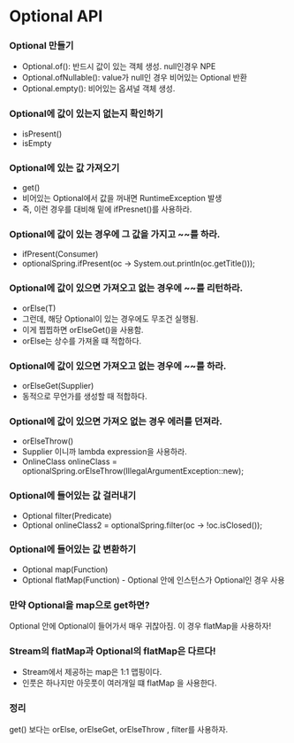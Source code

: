 # Optional API

### Optional 만들기

- Optional.of(): 반드시 값이 있는 객체 생성. null인경우 NPE
- Optional.ofNullable(): value가 null인 경우 비어있는 Optional 반환
- Optional.empty(): 비어있는 옵셔널 객체 생성.

### Optional에 값이 있는지 없는지 확인하기

- isPresent()
- isEmpty

### Optional에 있는 값 가져오기

- get()
- 비어있는 Optional에서 값을 꺼내면 RuntimeException 발생 
- 즉, 이런 경우를 대비해 밑에 ifPresnet()를 사용하라.

### Optional에 값이 있는 경우에 그 값을 가지고 ~~를 하라.

- ifPresent(Consumer)
- optionalSpring.ifPresent(oc -> System.out.println(oc.getTitle()));

### Optional에 값이 있으면 가져오고 없는 경우에 ~~를 리턴하라.

- orElse(T)
- 그런데, 해당 Optional이 있는 경우에도 무조건 실행됨.
- 이게 찝찝하면 orElseGet()을 사용함.
- orElse는 상수를 가져올 떄 적합하다.

### Optional에 값이 있으면 가져오고 없는 경우에 ~~를 하라.

- orElseGet(Supplier)
- 동적으로 무언가를 생성할 때 적합하다. 

### Optional에 값이 있으면 가져오 없는 경우 에러를 던져라.

- orElseThrow()
- Supplier 이니까 lambda expression을 사용하라.
- OnlineClass onlineClass = optionalSpring.orElseThrow(IllegalArgumentException::new);

### Optional에 들어있는 값 걸러내기

- Optional filter(Predicate)
- Optional<OnlineClass> onlineClass2 = optionalSpring.filter(oc -> !oc.isClosed());

### Optional에 들어있는 값 변환하기 

- Optional map(Function)
- Optional flatMap(Function) - Optional 안에 인스턴스가 Optional인 경우 사용

### 만약 Optional을 map으로 get하면?

Optional 안에 Optional이 들어가서 매우 귀찮아짐.
이 경우 flatMap을 사용하자!

### Stream의 flatMap과 Optional의 flatMap은 다르다!

- Stream에서 제공하는 map은 1:1 맵핑이다. 
- 인풋은 하나지만 아웃풋이 여러개일 떄 flatMap 을 사용한다.


### 정리

get() 보다는 orElse, orElseGet, orElseThrow , filter를 사용하자.
